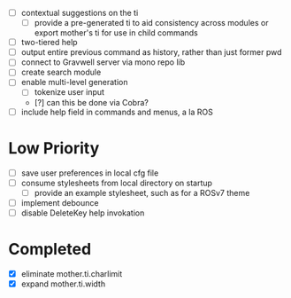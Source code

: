 - [ ] contextual suggestions on the ti
    - [ ] provide a pre-generated ti to aid consistency across modules
          or
          export mother's ti for use in child commands
- [ ] two-tiered help
- [ ] output entire previous command as history, rather than just former pwd
- [ ] connect to Gravwell server via mono repo lib
- [ ] create search module
- [ ] enable multi-level generation
    - [ ] tokenize user input
    - [?] can this be done via Cobra?
- [ ] include help field in commands and menus, a la ROS

# Low Priority
- [ ] save user preferences in local cfg file
- [ ] consume stylesheets from local directory on startup
    - [ ] provide an example stylesheet, such as for a ROSv7 theme
- [ ] implement debounce
- [ ] disable DeleteKey help invokation

# Completed
- [x] eliminate mother.ti.charlimit
- [x] expand mother.ti.width